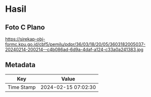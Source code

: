 # Hasil

## Foto C Plano

https://sirekap-obj-formc.kpu.go.id/cbf5/pemilu/pdpr/36/03/18/20/05/3603182005037-20240214-200214--c4b086ad-6d9a-4daf-a124-c33a0a241383.jpg


## Metadata

| Key        | Value               |
| ---------- | ------------------- |
| Time Stamp | 2024-02-15 07:02:30 |



